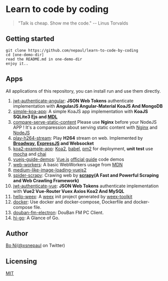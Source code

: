 # Learn to code by coding

> "Talk is cheap. Show me the code."  -- Linus Torvalds

## Getting started

```
git clone https://github.com/nepaul/learn-to-code-by-coding
cd [one-demo-dir]
read the README.md in one-demo-dir
enjoy it..
```

## Apps

All applications of this repository, you can install run and use them directly.

1. [jwt-authenticate-angular](https://github.com/nepaul/web-demos/tree/master/jwt-authenticate-angular): **JSON Web Tokens** authenticate implementation with **AngularJS Angular-Material KoaJS And MongoDB**
2. [simple-koa-app](https://github.com/nepaul/web-demos/tree/master/simple-koa-app): A simple KoaJS app implementation with **KoaJS SQLite3 Ejs and [MDL](https://getmdl.io/started)**
3. [compare-serve-static-content](https://github.com/nepaul/learn-to-code-by-coding/tree/master/compare-serve-static-content) Please use **Nginx** before your NodeJS APP ! It's a comparession about serving static content with [Nginx](https://www.nginx.com/resources/wiki/) and [NodeJS](https://nodejs.org/en/)
4. [play-h264-stream](https://github.com/nepaul/learn-to-code-by-coding/tree/master/play-h264-stream): Play **H264** stream on web. Implemented by **[Broadway](https://github.com/mbebenita/Broadway), [ExpressJS](http://expressjs.com/) and Websocket**
5. [koa2-example-app](https://github.com/nepaul/learn-to-code-by-coding/tree/master/z-koa2-expmple-app): [Koa2](https://github.com/koajs/koa/tree/v2.x), [babel](https://babeljs.io/), [pm2](https://github.com/Unitech/pm2) for deployment, **unit test** use [mocha](https://mochajs.org/) and [chai](http://chaijs.com/)
6. [vuejs-guide-demos](https://github.com/nepaul/learn-to-code-by-coding/tree/master/vuejs-guide-demos): [Vue.js](https://vuejs.org) [official guide](https://vuejs.org/v2/guide/) code demos
7. [web-workers](https://github.com/nepaul/learn-to-code-by-coding/tree/master/web-workers): A basic WebWorkers usage from [MDN](https://developer.mozilla.org/en-US/docs/Web/API/Web_Workers_API/Using_web_workers)
8. [medium-like-image-loading-vuejs2](https://github.com/nepaul/learn-to-code-by-coding/tree/master/medium-like-image-loading-with-vuejs)
9. [spider-scrapy](https://github.com/nepaul/learn-to-code-by-coding/tree/master/spider-scrapy): Crawing web by **[scrapy](https://scrapy.org/)(A Fast and Powerful Scraping and Web Crawling Framework)**
10. [jwt-authenticate-vue](https://github.com/nepaul/learn-to-code-by-coding/tree/master/jwt-authenticate-vuejs2): **JSON Web Tokens** authenticate implementation with **Vue2 Vue-Router Vuex Axios Koa2 And MySQL**
11. [hello-weex](https://github.com/nepaul/learn-to-code-by-coding/tree/master/hello-weex): A [weex](https://weex.apache.org/) init project generated by [weex-toolkit](https://weex.apache.org/cn/guide/tools/toolkit.html)
12. [docker](https://github.com/nepaul/learn-to-code-by-coding/tree/master/docker): Use docker and docker-compose, Dockerfile and docker-compose file.
13. [douban-fm-electron](https://github.com/nepaul/learn-to-code-by-coding/tree/master/douban-fm-electron): DouBan FM PC Client.
14. [hi-go](https://github.com/nepaul/learn-to-code-by-coding/tree/master/hi-go): A Glance of Go.

## Author

[Bo Ni](https://nepaul.github.io/)([@xsnepaul](https://twitter.com/xsnepaul) on Twitter)

## Licensing

[MIT](https://github.com/nepaul/web-demos/blob/master/LICENSE)
